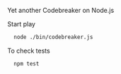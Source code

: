 Yet another Codebreaker on Node.js

Start play
```sh
  node ./bin/codebreaker.js
```

To check tests

```sh
  npm test
```